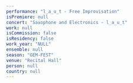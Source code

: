 ```yaml
---
performance: "l_a_u_t - Free Improvisation"
isPremiere: null
concert: "Saxophone and Electronics - l_a_u_t"
work: null
isCommission: false
isResidency: false
work_year: "NULL"
ensemble: null
season: "GEM-FEST"
venue: "Recital Hall"
person: null
country: null
---
```


